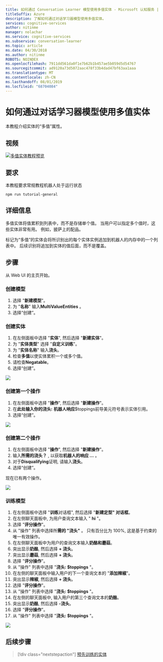 ```yaml
---
title: 如何通过 Conversation Learner 模型使用多值实体 - Microsoft 认知服务 | Microsoft Docs
titleSuffix: Azure
description: 了解如何通过对话学习器模型使用多值实体。
services: cognitive-services
author: nitinme
manager: nolachar
ms.service: cognitive-services
ms.subservice: conversation-learner
ms.topic: article
ms.date: 04/30/2018
ms.author: nitinme
ROBOTS: NOINDEX
ms.openlocfilehash: 7911dd561da0f1e7b62b1b457ae5b059d5d54767
ms.sourcegitcommit: ad9120a73d5072aac478f33b4dad47bf63aa1aaa
ms.translationtype: MT
ms.contentlocale: zh-CN
ms.lasthandoff: 08/01/2019
ms.locfileid: "68704084"
---
```

# <a name="how-to-use-multi-value-entities-with-a-conversation-learner-model"></a>如何通过对话学习器模型使用多值实体
本教程介绍实体的“多值”属性。

## <a name="video"></a>视频

[![多值实体教程预览](https://aka.ms/cl_Tutorial_v3_MultiValued_Preview)](https://aka.ms/cl_Tutorial_v3_MultiValued)

## <a name="requirements"></a>要求
本教程要求常规教程机器人处于运行状态

    npm run tutorial-general

## <a name="details"></a>详细信息
多值实体将值累积到列表中，而不是存储单个值。  当用户可以指定多个值时，这些实体非常有用。 例如，披萨上的配品。

标记为“多值”的实体会将所识别出的每个实体实例追加到机器人的内存中的一个列表中。 后续识别将追加到实体的值后面，而不是覆盖。

## <a name="steps"></a>步骤

从 Web UI 的主页开始。

### <a name="create-the-model"></a>创建模型

1. 选择 "**新建模型**"。
2. 为 "**名称**" 输入**MultiValueEntities** 。
3. 选择“创建”。

### <a name="entity-creation"></a>创建实体

1. 在左侧面板中选择 "**实体**", 然后选择 "**新建实体**"。
2. 为 "**实体类型**" 选择 "**自定义训练**"。
3. 为 "**实体名称**" 输入**浇头**。
4. 检查**多值**以使实体累积一个或多个值。
5. 请检查**Negatable**。
6. 选择“创建”。

![](../media/T07_entity_create.png)

### <a name="create-the-first-action"></a>创建第一个操作

1. 在左侧面板中选择 "**操作**", 然后选择 "**新建操作**"。
2. 在**此处输入你的浇头:** **机器人响应**$toppings前导美元符号表示实体引用。
3. 选择“创建”。

![](../media/T07_action_create_1.png)

### <a name="create-the-second-action"></a>创建第二个操作

1. 在左侧面板中选择 "**操作**", 然后选择 "**新建操作**"。
2. 输入**所需的浇头？** , 以获取**机器人的响应 ...** 。
3. 对于**Disqualifying**证明, 请输入**浇头**。
4. 选择“创建”。

现在已有两个操作。

![](../media/T07_action_create_2.png)

### <a name="train-the-model"></a>训练模型

1. 在左侧面板中选择 "**训练**对话框", 然后选择 "**新建定型" 对话框**。
2. 在左侧聊天面板中, 为用户查询文本输入 " **hi** "。
3. 选择 "**评分操作**"。
4. 从 "操作" 列表中选择所**需的 "浇头"** 。 只有百分比为 100%, 这是基于约束的唯一有效操作。
5. 在左侧聊天面板中为用户的查询文本输入**奶酪和蘑菇**。
6. 突出显示**奶酪**, 然后选择 **+ 浇头**。
7. 突出显示**蘑菇**, 然后选择 **+ 浇头**。
8. 选择 "**评分操作**"。
9. 从 "操作" 列表中选择 "**浇头: $toppings** "。
10. 在左侧的聊天面板中输入用户的下一个查询文本的 "**添加辣椒**"。
11. 突出显示**辣椒**, 然后选择 **+ 浇头**。
12. 选择 "**评分操作**"。
13. 从 "操作" 列表中选择 "**浇头: $toppings** "。
14. 在左侧的聊天面板中, 输入用户的第三个查询文本的**奶酪**。
15. 突出显示**奶酪**, 然后选择 **-浇头**。
16. 选择 "**评分操作**"。
17. 从 "操作" 列表中选择 "**浇头: $toppings** "。

![](../media/T07_training.png)

## <a name="next-steps"></a>后续步骤

> [!div class="nextstepaction"]
> [预先训练的实体](./08-pre-trained-entities.md)

